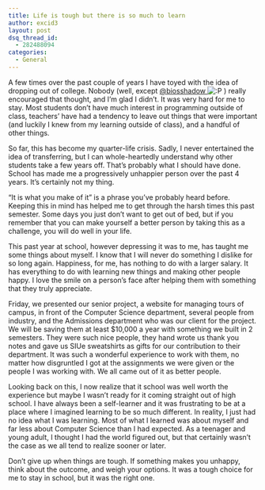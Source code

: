```yaml
---
title: Life is tough but there is so much to learn
author: excid3
layout: post
dsq_thread_id:
  - 282488094
categories:
  - General
---
```

A few times over the past couple of years I have toyed with the idea of dropping out of college. Nobody (well, except [@biosshadow ][1] ![:P][2] ) really encouraged that thought, and I’m glad I didn’t. It was very hard for me to stay. Most students don’t have much interest in programming outside of class, teachers’ have had a tendency to leave out things that were important (and luckily I knew from my learning outside of class), and a handful of other things.

So far, this has become my quarter-life crisis. Sadly, I never entertained the idea of transferring, but I can whole-heartedly understand why other students take a few years off. That’s probably what I should have done. School has made me a progressively unhappier person over the past 4 years. It’s certainly not my thing.

“It is what you make of it” is a phrase you’ve probably heard before. Keeping this in mind has helped me to get through the harsh times this past semester. Some days you just don’t want to get out of bed, but if you remember that you can make yourself a better person by taking this as a challenge, you will do well in your life.

This past year at school, however depressing it was to me, has taught me some things about myself. I know that I will never do something I dislike for so long again. Happiness, for me, has nothing to do with a larger salary. It has everything to do with learning new things and making other people happy. I love the smile on a person’s face after helping them with something that they truly appreciate.

Friday, we presented our senior project, a website for managing tours of campus, in front of the Computer Science department, several people from industry, and the Admissions department who was our client for the project. We will be saving them at least $10,000 a year with something we built in 2 semesters. They were such nice people, they hand wrote us thank you notes and gave us SIUe sweatshirts as gifts for our contribution to their department. It was such a wonderful experience to work with them, no matter how disgruntled I got at the assignments we were given or the people I was working with. We all came out of it as better people.

Looking back on this, I now realize that it school was well worth the experience but maybe I wasn’t ready for it coming straight out of high school. I have always been a self-learner and it was frustrating to be at a place where I imagined learning to be so much different. In reality, I just had no idea what I was learning. Most of what I learned was about myself and far less about Computer Science than I had expected. As a teenager and young adult, I thought I had the world figured out, but that certainly wasn’t the case as we all tend to realize sooner or later.

Don’t give up when things are tough. If something makes you unhappy, think about the outcome, and weigh your options. It was a tough choice for me to stay in school, but it was the right one.

   [1]: http://twitter.com/biosshadow
   [2]: http://excid3.com/blog/wp-includes/images/smilies/icon_razz.gif
